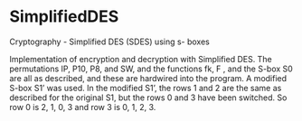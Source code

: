 # SimplifiedDES
Cryptography - Simplified DES (SDES) using s- boxes

Implementation of encryption and decryption with Simplified DES. The permutations IP, P10, P8, and SW, and the functions fk, F , and the S-box S0 are all as described, and these are hardwired into the  program. A modified S-box S1’ was used. In the modified S1’, the rows 1 and 2 are the same as described for the original S1, but the rows 0 and 3 have been switched. So row 0 is 2, 1, 0, 3 and
row 3 is 0, 1, 2, 3.
